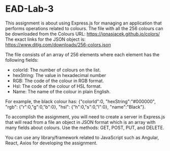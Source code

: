 # EAD-Lab-3
This assignment is about using Express.js for managing an application that performs operations related to colours. The file with all the 256 colours can be downloaded from the Colours URL: https://jonasjacek.github.io/colors/ 
The exact links for the JSON object is: https://www.ditig.com/downloads/256-colors.json

The file consists of an array of 256 elements where each element has the following fields:
- colorId: The number of colours on the list.
- hexString: The value in hexadecimal number
- RGB: The code of the colour in RGB format.
- Hsl: The code of the colour of HSL format.
- Name: The name of the colour in plain English.

For example, the black colour has: {"colorId":0, "hexString":"#000000", "rgb": {"r":0,"g":0,"b":0}, "hsl": {"h":0,"s":0,"l":0}, "name":"Black"}.

To accomplish the assignment, you will need to create a server in Express.js that will read from a file an object in JSON format which is an array with many fields about colours. Use the methods: GET, POST, PUT, and DELETE.

You can use any library/framework related to JavaScript such as Angular, React, Axios for
developing the assignment.

